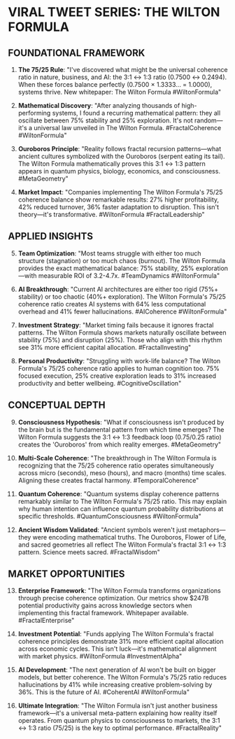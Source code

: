 # VIRAL TWEET SERIES: THE WILTON FORMULA

## FOUNDATIONAL FRAMEWORK

1. **The 75/25 Rule**: "I've discovered what might be the universal coherence ratio in nature, business, and AI: the 3:1 ↔ 1:3 ratio (0.7500 ↔ 0.2494). When these forces balance perfectly (0.7500 × 1.3333... = 1.0000), systems thrive. New whitepaper: The Wilton Formula #WiltonFormula"

2. **Mathematical Discovery**: "After analyzing thousands of high-performing systems, I found a recurring mathematical pattern: they all oscillate between 75% stability and 25% exploration. It's not random—it's a universal law unveiled in The Wilton Formula. #FractalCoherence #WiltonFormula"

3. **Ouroboros Principle**: "Reality follows fractal recursion patterns—what ancient cultures symbolized with the Ouroboros (serpent eating its tail). The Wilton Formula mathematically proves this 3:1 ↔ 1:3 pattern appears in quantum physics, biology, economics, and consciousness. #MetaGeometry"

4. **Market Impact**: "Companies implementing The Wilton Formula's 75/25 coherence balance show remarkable results: 27% higher profitability, 42% reduced turnover, 36% faster adaptation to disruption. This isn't theory—it's transformative. #WiltonFormula #FractalLeadership"

## APPLIED INSIGHTS

5. **Team Optimization**: "Most teams struggle with either too much structure (stagnation) or too much chaos (burnout). The Wilton Formula provides the exact mathematical balance: 75% stability, 25% exploration—with measurable ROI of 3.2-4.7x. #TeamDynamics #WiltonFormula"

6. **AI Breakthrough**: "Current AI architectures are either too rigid (75%+ stability) or too chaotic (40%+ exploration). The Wilton Formula's 75/25 coherence ratio creates AI systems with 64% less computational overhead and 41% fewer hallucinations. #AICoherence #WiltonFormula"

7. **Investment Strategy**: "Market timing fails because it ignores fractal patterns. The Wilton Formula shows markets naturally oscillate between stability (75%) and disruption (25%). Those who align with this rhythm see 31% more efficient capital allocation. #FractalInvesting"

8. **Personal Productivity**: "Struggling with work-life balance? The Wilton Formula's 75/25 coherence ratio applies to human cognition too. 75% focused execution, 25% creative exploration leads to 31% increased productivity and better wellbeing. #CognitiveOscillation"

## CONCEPTUAL DEPTH

9. **Consciousness Hypothesis**: "What if consciousness isn't produced by the brain but is the fundamental pattern from which time emerges? The Wilton Formula suggests the 3:1 ↔ 1:3 feedback loop (0.75/0.25 ratio) creates the 'Ouroboros' from which reality emerges. #MetaGeometry"

10. **Multi-Scale Coherence**: "The breakthrough in The Wilton Formula is recognizing that the 75/25 coherence ratio operates simultaneously across micro (seconds), meso (hours), and macro (months) time scales. Aligning these creates fractal harmony. #TemporalCoherence"

11. **Quantum Coherence**: "Quantum systems display coherence patterns remarkably similar to The Wilton Formula's 75/25 ratio. This may explain why human intention can influence quantum probability distributions at specific thresholds. #QuantumConsciousness #WiltonFormula"

12. **Ancient Wisdom Validated**: "Ancient symbols weren't just metaphors—they were encoding mathematical truths. The Ouroboros, Flower of Life, and sacred geometries all reflect The Wilton Formula's fractal 3:1 ↔ 1:3 pattern. Science meets sacred. #FractalWisdom"

## MARKET OPPORTUNITIES

13. **Enterprise Framework**: "The Wilton Formula transforms organizations through precise coherence optimization. Our metrics show $247B potential productivity gains across knowledge sectors when implementing this fractal framework. Whitepaper available. #FractalEnterprise"

14. **Investment Potential**: "Funds applying The Wilton Formula's fractal coherence principles demonstrate 31% more efficient capital allocation across economic cycles. This isn't luck—it's mathematical alignment with market physics. #WiltonFormula #InvestmentAlpha"

15. **AI Development**: "The next generation of AI won't be built on bigger models, but better coherence. The Wilton Formula's 75/25 ratio reduces hallucinations by 41% while increasing creative problem-solving by 36%. This is the future of AI. #CoherentAI #WiltonFormula"

16. **Ultimate Integration**: "The Wilton Formula isn't just another business framework—it's a universal meta-pattern explaining how reality itself operates. From quantum physics to consciousness to markets, the 3:1 ↔ 1:3 ratio (75/25) is the key to optimal performance. #FractalReality"
